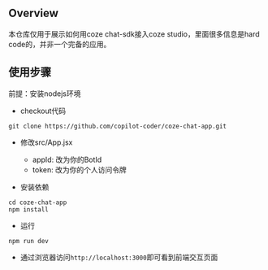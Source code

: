 ## Overview

本仓库仅用于展示如何用coze chat-sdk接入coze studio，里面很多信息是hard code的，并非一个完备的应用。

## 使用步骤

前提：安装nodejs环境

- checkout代码
```
git clone https://github.com/copilot-coder/coze-chat-app.git
```

- 修改src/App.jsx
  - appId: 改为你的BotId
  - token: 改为你的个人访问令牌

- 安装依赖
```
cd coze-chat-app
npm install
```

- 运行
```
npm run dev
```

- 通过浏览器访问`http://localhost:3000`即可看到前端交互页面
